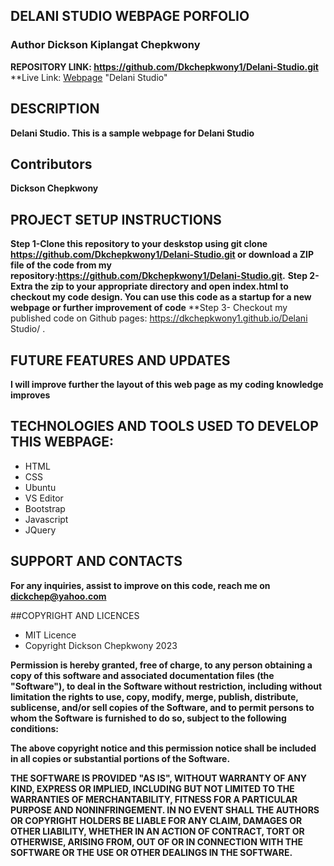 ## DELANI STUDIO WEBPAGE PORFOLIO
      
### Author Dickson Kiplangat Chepkwony
  **REPOSITORY LINK: https://github.com/Dkchepkwony1/Delani-Studio.git**
  **Live Link: [Webpage](https://dkchepkwony1.github.io/Delani-Studio/) "Delani Studio"

## DESCRIPTION
  **Delani Studio. This is a sample webpage for Delani Studio**

## Contributors
  **Dickson Chepkwony**

## PROJECT SETUP INSTRUCTIONS
  **Step 1-Clone this repository to your deskstop using git clone <https://github.com/Dkchepkwony1/Delani-Studio.git> or download a ZIP file of the code from my repository:https://github.com/Dkchepkwony1/Delani-Studio.git.**
  **Step 2-Extra the zip to your appropriate directory and open index.html to checkout my code design. You can use this code as a startup for a new webpage or further improvement of code**
  **Step 3- Checkout my published code on Github pages: https://dkchepkwony1.github.io/Delani Studio/ . 

## FUTURE FEATURES AND UPDATES
**I will improve further the layout of this web page as my coding knowledge improves**

## TECHNOLOGIES AND TOOLS USED TO DEVELOP THIS WEBPAGE:
<ul>
  <li>HTML</li>
  <li>CSS</li>
  <li>Ubuntu</li>
  <li>VS Editor</li>
  <li>Bootstrap</li>
  <li>Javascript</li>
  <li>JQuery</li>
</ul>

## SUPPORT AND CONTACTS
  **For any inquiries, assist to improve on this code, reach me on dickchep@yahoo.com**

##COPYRIGHT AND LICENCES 
<ul>
  <li>MIT Licence</li>
  <li>Copyright Dickson Chepkwony 2023</li>
</ul>

**Permission is hereby granted, free of charge, to any person obtaining a copy of this software and associated documentation files (the "Software"), to deal in the Software without restriction, including without limitation the rights to use, copy, modify, merge, publish, distribute, sublicense, and/or sell copies of the Software, and to permit persons to whom the Software is furnished to do so, subject to the following conditions:**

**The above copyright notice and this permission notice shall be included in all copies or substantial portions of the Software.**

**THE SOFTWARE IS PROVIDED "AS IS", WITHOUT WARRANTY OF ANY KIND, EXPRESS OR IMPLIED, INCLUDING BUT NOT LIMITED TO THE WARRANTIES OF MERCHANTABILITY, FITNESS FOR A PARTICULAR PURPOSE AND NONINFRINGEMENT. IN NO EVENT SHALL THE AUTHORS OR COPYRIGHT HOLDERS BE LIABLE FOR ANY CLAIM, DAMAGES OR OTHER LIABILITY, WHETHER IN AN ACTION OF CONTRACT, TORT OR OTHERWISE, ARISING FROM, OUT OF OR IN CONNECTION WITH THE SOFTWARE OR THE USE OR OTHER DEALINGS IN THE SOFTWARE.**
